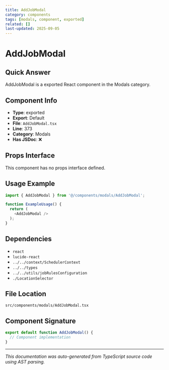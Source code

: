 ```yaml
---
title: AddJobModal
category: components
tags: [modals, component, exported]
related: []
last-updated: 2025-09-05
---
```


# AddJobModal

## Quick Answer
AddJobModal is a exported React component in the Modals category.

## Component Info

- **Type**: exported
- **Export**: Default
- **File**: `AddJobModal.tsx`
- **Line**: 373
- **Category**: Modals
- **Has JSDoc**: ❌

## Props Interface

This component has no props interface defined.

## Usage Example

```typescript
import { AddJobModal } from '@/components/modals/AddJobModal';

function ExampleUsage() {
  return (
    <AddJobModal />
  );
}
```

## Dependencies


- `react`
- `lucide-react`
- `../../context/SchedulerContext`
- `../../types`
- `../../utils/jobRulesConfiguration`
- `./LocationSelector`


## File Location

`src/components/modals/AddJobModal.tsx`

## Component Signature

```typescript
export default function AddJobModal() { 
  // Component implementation
}
```

---

*This documentation was auto-generated from TypeScript source code using AST parsing.*